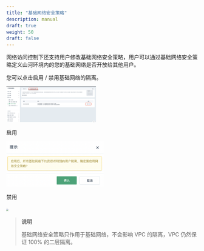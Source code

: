 ```yaml
---
title: "基础网络安全策略"
description: manual
draft: true
weight: 50
draft: false
---
```


网络访问控制下还支持用户修改基础网络安全策略，用户可以通过基础网络安全策略定义山河环境内的您的基础网络是否开放给其他用户。

您可以点击启用 / 禁用基础网络的隔离。

<img src=".././_images/create_acl_17.png" style="zoom:23%;" />

启用

<img src=".././_images/create_acl_18.png" style="zoom:33%;" />

禁用

<img src="../../_images/create_acl_19.png" style="zoom:33%;" />

>**说明**
>
>基础网络安全策略只作用于基础网络，不会影响 VPC 的隔离，VPC 仍然保证 100% 的二层隔离。

